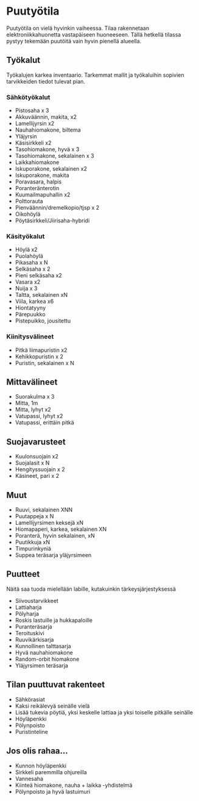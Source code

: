 # Puutyötila
Puutyötila on vielä hyvinkin vaiheessa. Tilaa rakennetaan elektroniikkahuonetta vastapäiseen huoneeseen. Tällä hetkellä tilassa pystyy tekemään puutöitä vain hyvin pienellä alueella.

## Työkalut
Työkalujen karkea inventaario. Tarkemmat mallit ja työkaluihin sopivien tarvikkeiden tiedot tulevat pian.
### Sähkötyökalut
* Pistosaha x 3
* Akkuväännin, makita, x2
* Lamellijyrsin x2
* Nauhahiomakone, biltema
* Yläjyrsin
* Käsisirkkeli x2
* Tasohiomakone, hyvä x 3
* Tasohiomakone, sekalainen x 3
* Laikkahiomakone
* Iskuporakone, sekalainen x2
* Iskuporakone, makita
* Poravasara, halpis
* Poranteränterotin
* Kuumailmapuhallin x2
* Polttorauta
* Pienväännin/dremelkopio/tjsp x 2
* Oikohöylä
* Pöytäsirkkeli/Jiirisaha-hybridi

### Käsityökalut
* Höylä x2
* Puolahöylä
* Pikasaha x N
* Selkäsaha x 2
* Pieni selkäsaha x2
* Vasara x2
* Nuija x 3
* Taltta, sekalainen xN
* Viila, karkea x6
* Hiontatyyny
* Pärepuukko
* Pistepuikko, jousitettu

### Kiinitysvälineet
* Pitkä liimapuristin x2
* Kehikkopuristin x 2
* Puristin, sekalainen x N

## Mittavälineet
* Suorakulma x 3
* Mitta, 1m
* Mitta, lyhyt x2
* Vatupassi, lyhyt x2
* Vatupassi, erittäin pitkä

## Suojavarusteet
* Kuulonsuojain x2
* Suojalasit x N
* Hengityssuojain x 2
* Käsineet, pari x 2

## Muut
* Ruuvi, sekalainen XNN
* Puutappeja x N
* Lamellijyrsimen keksejä xN
* Hiomapaperi, karkea, sekalainen XN
* Poranterä, hyvin sekalainen, xN
* Puutikkuja xN
* Timpurinkyniä
* Suppea teräsarja yläjyrsimeen

## Puutteet
Näitä saa tuoda mielellään labille, kutakuinkin tärkeysjärjestyksessä

* Siivoustarvikkeet
 * Lattiaharja
 * Pölyharja
 * Roskis lastuille ja hukkapaloille
* Puranteräsarja
* Teroituskivi
* Ruuvikärkisarja
* Kunnollinen talttasarja
* Hyvä nauhahiomakone
* Random-orbit hiomakone
* Yläjyrsimen teräsarja

## Tilan puuttuvat rakenteet
* Sähkörasiat
* Kaksi reikälevyä seinälle vielä
* Lisää tukevia pöytiä, yksi keskelle lattiaa ja yksi toiselle pitkälle seinälle
* Höyläpenkki
* Pölynpoisto
* Puristinteline

## Jos olis rahaa...
* Kunnon höyläpenkki
* Sirkkeli paremmilla ohjureilla
* Vannesaha
* Kiinteä hiomakone, nauha + laikka -yhdistelmä
* Pölynpoisto ja hyvä lastuimuri
